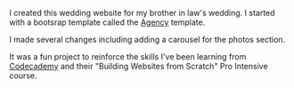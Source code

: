 I created this wedding website for my brother in law's wedding.  I started with a bootsrap template called the [Agency](https://startbootstrap.com/template-overviews/agency/) template.  

I made several changes including adding a carousel for the photos section.

It was a fun project to reinforce the skills I've been learning from [Codecademy](https://www.codecademy.com/) and their "Building Websites from Scratch" Pro Intensive course.
